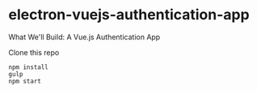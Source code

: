 # electron-vuejs-authentication-app
What We'll Build: A Vue.js Authentication App

Clone this repo

    npm install
    gulp
    npm start
